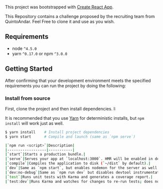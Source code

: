 This project was bootstrapped with [Create React App](https://github.com/facebookincubator/create-react-app).

This Repository contains a challenge proposed by the recruiting team from QuintoAndar. Feel Free to clone it and use as you wish.


## Requirements

* node `^4.5.0`
* yarn `^0.17.0` or npm `^3.0.0`

## Getting Started

After confirming that your development environment meets the specified requirements you can run the project by doing the following:

### Install from source

First, clone the project and then install dependencies. I:

It is recommended that you use [Yarn](https://yarnpkg.com/) for deterministic installs, but `npm install` will work just as well.

```bash
$ yarn install    # Install project dependencies
$ yarn start      # Compile and launch (same as `npm serve`)

|`npm run <script>`|Description|
|------------------|-----------|
|`start`|Starts a production bundle.|
|`serve`|Serves your app at `localhost:3000`. HMR will be enabled in development.|
|`compile`|Compiles the application to disk (`~/dist` by default).|
|`dev`|Same as `npm start`, but enables nodemon for the server as well.|
|`dev:no-debug`|Same as `npm run dev` but disables devtool instrumentation.|
|`test`|Runs unit tests with Karma and generates a coverage report.|
|`test:dev`|Runs Karma and watches for changes to re-run tests; does not generate coverage reports.|
